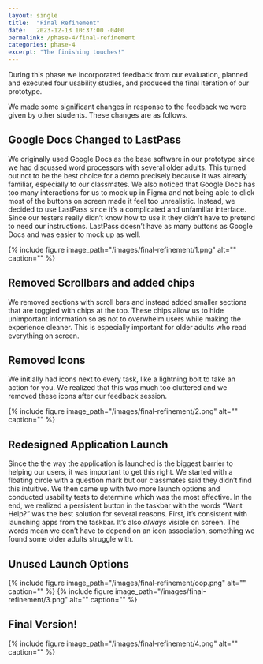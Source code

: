```yaml
---
layout: single
title:  "Final Refinement"
date:   2023-12-13 10:37:00 -0400
permalink: /phase-4/final-refinement
categories: phase-4
excerpt: "The finishing touches!"
---
```

During this phase we incorporated feedback from our evaluation, planned and executed four usability studies, and produced the final iteration of our prototype.

We made some significant changes in response to the feedback we were given by other students. These changes are as follows.

## Google Docs Changed to LastPass

We originally used Google Docs as the base software in our prototype since we had discussed word processors with several older adults. This turned out not to be the best choice for a demo precisely because it was already familiar, especially to our classmates. We also noticed that Google Docs has too many interactions for us to mock up in Figma and not being able to click most of the buttons on screen made it feel too unrealistic. Instead, we decided to use LastPass since it’s a complicated and unfamiliar interface. Since our testers really didn’t know how to use it they didn’t have to pretend to need our instructions. LastPass doesn’t have as many buttons as Google Docs and was easier to mock up as well.

{% include figure image_path="/images/final-refinement/1.png" alt="" caption="" %}

## Removed Scrollbars and added chips

We removed sections with scroll bars and instead added smaller sections that are toggled with chips at the top. These chips allow us to hide unimportant information so as not to overwhelm users while making the experience cleaner. This is especially important for older adults who read everything on screen.


## Removed Icons

We initially had icons next to every task, like a lightning bolt to take an action for you. We realized that this was much too cluttered and we removed these icons after our feedback session.

{% include figure image_path="/images/final-refinement/2.png" alt="" caption="" %}

## Redesigned Application Launch

Since the the way the application is launched is the biggest barrier to helping our users, it was important to get this right. We started with a floating circle with a question mark but our classmates said they didn’t find this intuitive. We then came up with two more launch options and conducted usability tests to determine which was the most effective. In the end, we realized a persistent button in the taskbar with the words “Want Help?” was the best solution for several reasons. First, it’s consistent with launching apps from the taskbar. It’s also _always_ visible on screen. The words mean we don’t have to depend on an icon association, something we found some older adults struggle with. 


## Unused Launch Options

{% include figure image_path="/images/final-refinement/oop.png" alt="" caption="" %}
{% include figure image_path="/images/final-refinement/3.png" alt="" caption="" %}

## Final Version!

{% include figure image_path="/images/final-refinement/4.png" alt="" caption="" %}
